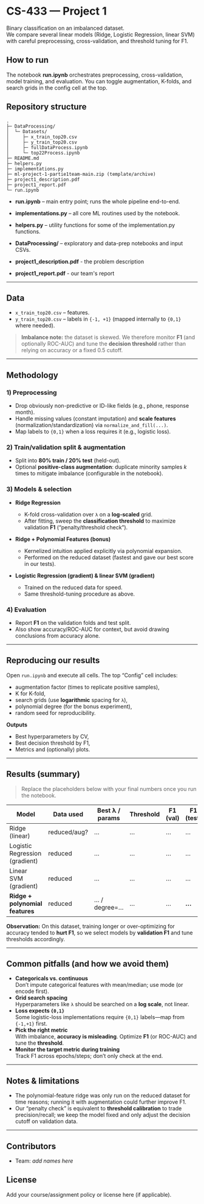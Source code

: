# CS-433 — Project 1

Binary classification on an imbalanced dataset.  
We compare several linear models (Ridge, Logistic Regression, linear SVM) with careful preprocessing, cross-validation, and threshold tuning for F1.

## How to run ##
The notebook **run.ipynb** orchestrates preprocessing, cross-validation, model training, and evaluation. You can toggle augmentation, K-folds, and search grids in the config cell at the top.

## Repository structure

```
.
├─ DataProcessing/
│  └─ Datasets/
│     ├─ x_train_top20.csv
│     ├─ y_train_top20.csv
│     ├─ fullDataProcess.ipynb
│     └─ top22Process.ipynb
├─ README.md
├─ helpers.py
├─ implementations.py
├─ ml-project-1-partie1team-main.zip (template/archive)
├─ project1_description.pdf
├─ project1_report.pdf
└─ run.ipynb
```

- **run.ipynb** – main entry point; runs the whole pipeline end-to-end.  
- **implementations.py** – all core ML routines used by the notebook.  
- **helpers.py** – utility functions for some of the implementation.py functions.  
- **DataProcessing/** – exploratory and data-prep notebooks and input CSVs.

- **project1_description.pdf** - the problem description
- **project1_report.pdf** - our team's report 

---

## Data

- `x_train_top20.csv` – features.  
- `y_train_top20.csv` – labels in `{-1, +1}` (mapped internally to `{0,1}` where needed).

> **Imbalance note:** the dataset is skewed. We therefore monitor **F1** (and optionally ROC-AUC) and tune the **decision threshold** rather than relying on accuracy or a fixed 0.5 cutoff.

---

## Methodology

### 1) Preprocessing
- Drop obviously non-predictive or ID-like fields (e.g., phone, response month).
- Handle missing values (constant imputation) and **scale features** (normalization/standardization) via `normalize_and_fill(...)`.
- Map labels to `{0,1}` when a loss requires it (e.g., logistic loss).

### 2) Train/validation split & augmentation
- Split into **80% train / 20% test** (held-out).
- Optional **positive-class augmentation**: duplicate minority samples *k* times to mitigate imbalance (configurable in the notebook).

### 3) Models & selection
- **Ridge Regression**  
  - K-fold cross-validation over `λ` on a **log-scaled** grid.  
  - After fitting, sweep the **classification threshold** to maximize validation **F1** (“penalty/threshold check”).

- **Ridge + Polynomial Features (bonus)**  
  - Kernelized intuition applied explicitly via polynomial expansion.  
  - Performed on the reduced dataset (fastest and gave our best score in our tests).

- **Logistic Regression (gradient) & linear SVM (gradient)**  
  - Trained on the reduced data for speed.  
  - Same threshold-tuning procedure as above.

### 4) Evaluation
- Report **F1** on the validation folds and test split.  
- Also show accuracy/ROC-AUC for context, but avoid drawing conclusions from accuracy alone.

---

## Reproducing our results

Open `run.ipynb` and execute all cells. The top “Config” cell includes:
- augmentation factor (times to replicate positive samples),
- K for K-fold,
- search grids (use **logarithmic** spacing for `λ`),
- polynomial degree (for the bonus experiment),
- random seed for reproducibility.

**Outputs**
- Best hyperparameters by CV,
- Best decision threshold by F1,
- Metrics and (optionally) plots.

---

## Results (summary)

> Replace the placeholders below with your final numbers once you run the notebook.

| Model                              | Data used     | Best λ / params | Threshold | F1 (val) | F1 (test) |
|-----------------------------------|---------------|-----------------|-----------|----------|-----------|
| Ridge (linear)                    | reduced/aug?  | …               | …         | …        | …         |
| Logistic Regression (gradient)    | reduced       | …               | …         | …        | …         |
| Linear SVM (gradient)             | reduced       | …               | …         | …        | …         |
| **Ridge + polynomial features**   | reduced       | … / degree=…    | …         | …        | **…**     |

**Observation:** On this dataset, training longer or over-optimizing for accuracy tended to **hurt F1**, so we select models by **validation F1** and tune thresholds accordingly.

---

## Common pitfalls (and how we avoid them)

- **Categoricals vs. continuous**  
  Don’t impute categorical features with mean/median; use mode (or encode first).  
- **Grid search spacing**  
  Hyperparameters like `λ` should be searched on a **log scale**, not linear.  
- **Loss expects `{0,1}`**  
  Some logistic-loss implementations require `{0,1}` labels—map from `{-1,+1}` first.  
- **Pick the right metric**  
  With imbalance, **accuracy is misleading**. Optimize **F1** (or ROC-AUC) and tune the **threshold**.  
- **Monitor the target metric during training**  
  Track F1 across epochs/steps; don’t only check at the end.

---

## Notes & limitations
- The polynomial-feature ridge was only run on the reduced dataset for time reasons; running it with augmentation could further improve F1.
- Our “penalty check” is equivalent to **threshold calibration** to trade precision/recall; we keep the model fixed and only adjust the decision cutoff on validation data.

---

## Contributors
- Team: *add names here*

## License
Add your course/assignment policy or license here (if applicable).
